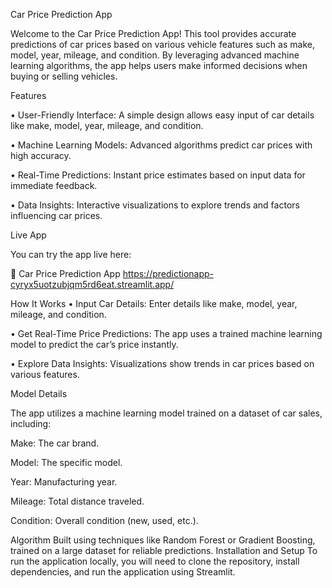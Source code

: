 Car Price Prediction App


Welcome to the Car Price Prediction App! This tool provides accurate predictions of car prices based on various vehicle features such as make, model, year, mileage, and condition. By leveraging advanced machine learning algorithms, the app helps users make informed decisions when buying or selling vehicles.

Features

•	User-Friendly Interface:
A simple design allows easy input of car details like make, model, year, mileage, and condition.

•	Machine Learning Models:
Advanced algorithms predict car prices with high accuracy.

•	Real-Time Predictions:
Instant price estimates based on input data for immediate feedback.

•	Data Insights:
Interactive visualizations to explore trends and factors influencing car prices.

Live App

You can try the app live here:

🔗 Car Price Prediction App
	https://predictionapp-cyryx5uotzubjqm5rd6eat.streamlit.app/

How It Works
•	Input Car Details:
Enter details like make, model, year, mileage, and condition.

•	Get Real-Time Price Predictions:
The app uses a trained machine learning model to predict the car’s price instantly.

•	Explore Data Insights:
Visualizations show trends in car prices based on various features.

Model Details

The app utilizes a machine learning model trained on a dataset of car sales, including:

Make: The car brand.

Model: The specific model.

Year: Manufacturing year.

Mileage: Total distance traveled.

Condition: Overall condition (new, used, etc.).

Algorithm
Built using techniques like Random Forest or Gradient Boosting, trained on a large dataset for reliable predictions.
Installation and Setup
To run the application locally, you will need to clone the repository, install dependencies, and run the application using Streamlit.
